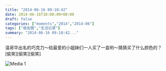 ```yaml
---
title: "2014-06-16 09:10:42"
date: 2014-06-16T10:00:00+08:00
draft: false
categories: ["moments","2014","2014-06"]
tags: ["朋友圈","生活记录"]
summary: "2014-06-16 09:10:42..."
---
```


温哥华出名的巧克力～给最爱的小姐妹们一人买了一盒哟～猜猜买了什么颜色的？[偷笑][偷笑][偷笑]

![Media 1](/Moments/photos/2014-06-16/201406160910420.jpg)

